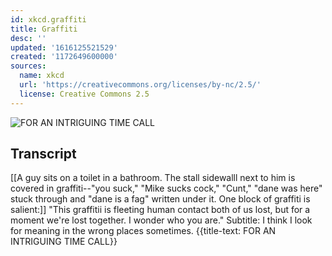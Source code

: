 ```yaml
---
id: xkcd.graffiti
title: Graffiti
desc: ''
updated: '1616125521529'
created: '1172649600000'
sources:
  name: xkcd
  url: 'https://creativecommons.org/licenses/by-nc/2.5/'
  license: Creative Commons 2.5
---
```

![FOR AN INTRIGUING TIME CALL](https://imgs.xkcd.com/comics/graffiti.png)

## Transcript
[[A guy sits on a toilet in a bathroom. The stall sidewalll next to him is covered in graffiti--"you suck," "Mike sucks cock," "Cunt," "dane was here" stuck through and "dane is a fag" written under it. One block of graffiti is salient:]]
"This graffitii is
fleeting human contact
both of us lost,
but for a moment
we're lost together.
I wonder who you are."
Subtitle: I think I look for meaning in the wrong places sometimes.
{{title-text: FOR AN INTRIGUING TIME CALL}}

